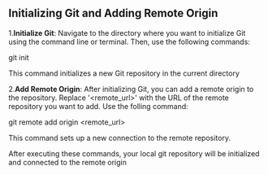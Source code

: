 ## Initializing Git and Adding Remote Origin

1.**Initialize Git**: Navigate to the directory where you want to initialize Git using the command line or terminal. Then, use the following commands:
 
 git init
 
 This command initializes a new Git repository in the current directory

2.**Add Remote Origin**: After initializing Git, you can add a remote origin to the
  repository. Replace '<remote_url>' with the URL of the remote repository you want to add. Use the folling command:
  
  git remote add origin <remote_url>

  This command sets up a new connection to the remote repository.

  After executing these commands, your local git repository will be initialized and connected to the remote origin

